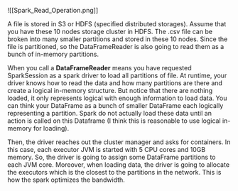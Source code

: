 ![[Spark_Read_Operation.png]]

A file is stored in S3 or HDFS (specified distributed storages). Assume that you have these 10 nodes storage cluster in HDFS. The .csv file can be broken into many smaller partitions and stored in these 10 nodes. Since the file is partitioned, so the DataFrameReader is also going to read them as a bunch of in-memory partitions.

When you call a **DataFrameReader** means you have requested SparkSession as a spark driver to load all partitions of file. At runtime, your driver knows how to read the data and how many partitions are there and create a logical in-memory structure. But notice that there are nothing loaded, it only represents logical with enough information to load data. You can think your DataFrame as a bunch of smaller DataFrame each logically representing a partition. Spark do not actually load these data until an action is called on this Dataframe (I think this is reasonable to use logical in-memory for loading).

Then, the driver reaches out the cluster manager and asks for containers. In this case, each executor JVM is started with 5 CPU cores and 10GB memory. So, the driver is going to assign some DataFrame partitions to each JVM core. Moreover, when loading data, the driver is going to allocate the executors which is the closest to the partitions in the network. This is how the spark optimizes the bandwidth. 